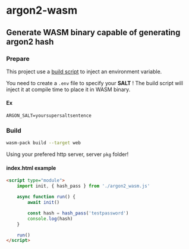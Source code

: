 # argon2-wasm

## Generate WASM binary capable of generating argon2 hash

### Prepare

This project use a [build script](./build.rs) to inject an environment variable.

You need to create a `.env` file to specify your **SALT** ! The build script will inject it at compile time to place it in WASM binary.

#### Ex

```
ARGON_SALT=yoursupersaltsentence
```

### Build

```bash
wasm-pack build --target web
```

Using your prefered http server, server `pkg` folder!

#### index.html example

```html
<script type="module">
    import init, { hash_pass } from './argon2_wasm.js'

    async function run() {
        await init()

        const hash = hash_pass('testpassword')
        console.log(hash)
    }

    run()
</script>
```
